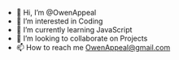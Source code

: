 - 👋 Hi, I’m @OwenAppeal
- 👀 I’m interested in Coding
- 🌱 I’m currently learning JavaScript
- 💞️ I’m looking to collaborate on Projects
- 📫 How to reach me OwenAppeal@gmail.com

<!---
OwenAppeal/OwenAppeal is a ✨ special ✨ repository because its `README.md` (this file) appears on your GitHub profile.
You can click the Preview link to take a look at your changes.
--->
